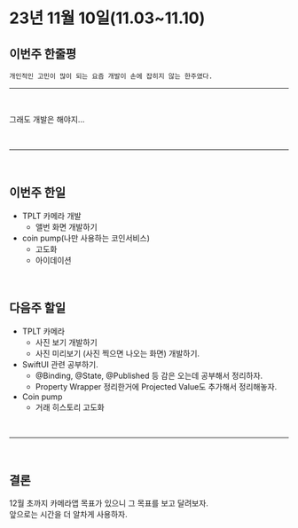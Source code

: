 # 23년 11월 10일(11.03~11.10)

## **이번주 한줄평**
```
개인적인 고민이 많이 되는 요즘 개발이 손에 잡히지 않는 한주였다.
```
---
<br/>

그래도 개발은 해야지...

<br/>

---

<br/>

## 이번주 한일
- TPLT 카메라 개발
    - 앨번 화면 개발하기
- coin pump(나만 사용하는 코인서비스)
    - 고도화
    - 아이데이션

<br/>

## 다음주 할일
- TPLT 카메라
    - 사진 보기 개발하기
    - 사진 미리보기 (사진 찍으면 나오는 화면) 개발하기.
- SwiftUI 관련 공부하기.
    - @Binding, @State, @Published 등 감은 오는데 공부해서 정리하자.
    - Property Wrapper 정리한거에 Projected Value도 추가해서 정리해놓자.
- Coin pump
    - 거래 히스토리 고도화

<br/>

---

<br/>

## 결론
12월 초까지 카메라앱 목표가 있으니 그 목표를 보고 달려보자.  
앞으로는 시간을 더 알차게 사용하자.